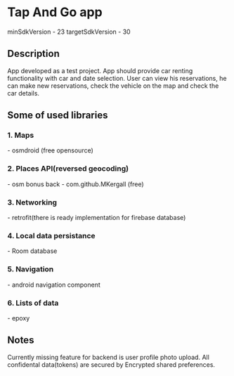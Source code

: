 <h1>Tap And Go app</h1>

minSdkVersion - 23
targetSdkVersion - 30

<h2>Description</h2>
App developed as a test project. 
App should provide car renting functionality with car and date selection. 
User can view his reservations, he can make new reservations, check the vehicle on the map and check the car details.

<h2>Some of used libraries</h2>
<h3>1. Maps</h3> - osmdroid (free opensource)
<h3>2. Places API(reversed geocoding)</h3> - osm bonus back - com.github.MKergall (free)
<h3>3. Networking</h3> - retrofit(there is ready implementation for firebase database)
<h3>4. Local data persistance</h3> - Room database
<h3>5. Navigation</h3> - android navigation component
<h3>6. Lists of data</h3> - epoxy

<h2>Notes</h2>
Currently missing feature for backend is user profile photo upload.
All confidental data(tokens) are secured by Encrypted shared preferences.
